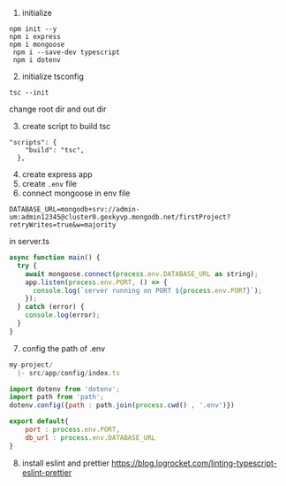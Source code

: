 1. initialize

```
npm init --y
npm i express
npm i mongoose
 npm i --save-dev typescript
 npm i dotenv
```

2. initialize tsconfig

```
tsc --init
```

change root dir and out dir

3. create script to build tsc

```
"scripts": {
    "build": "tsc",
  },
```

4. create express app
5. create `.env` file
6. connect mongoose
   in env file

```
DATABASE_URL=mongodb+srv://admin-um:admin12345@cluster0.gexkyvp.mongodb.net/firstProject?retryWrites=true&w=majority
```

in server.ts

```js
async function main() {
  try {
    await mongoose.connect(process.env.DATABASE_URL as string);
    app.listen(process.env.PORT, () => {
      console.log(`server running on PORT ${process.env.PORT}`);
    });
  } catch (error) {
    console.log(error);
  }
}
```

7. config the path of .env

```js
my-project/
  |- src/app/config/index.ts

import dotenv from 'dotenv';
import path from 'path';
dotenv.config({path : path.join(process.cwd() , '.env')})

export default{
    port : process.env.PORT,
    db_url : process.env.DATABASE_URL
}
```

8. install eslint and prettier https://blog.logrocket.com/linting-typescript-eslint-prettier
